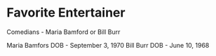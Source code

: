 # Favorite Entertainer
Comedians - Maria Bamford or Bill Burr

Maria Bamfors DOB - September 3, 1970
Bill Burr DOB - June 10, 1968
